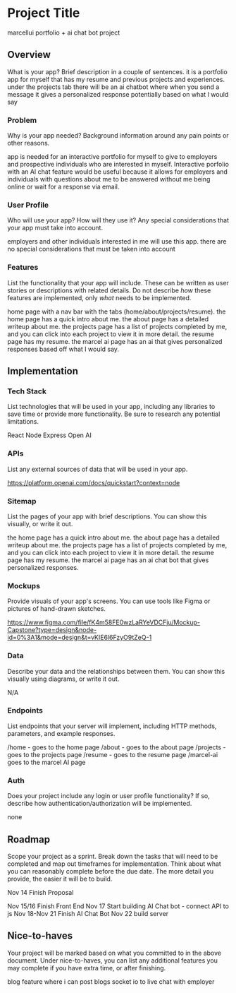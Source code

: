 # Project Title

marcellui portfolio + ai chat bot project

## Overview

What is your app? Brief description in a couple of sentences.
it is a portfolio app for myself that has my resume and previous projects and experiences.
under the projects tab there will be an ai chatbot where when you send a message it gives a personalized response potentially based on what I would say

### Problem

Why is your app needed? Background information around any pain points or other reasons.

app is needed for an interactive portfolio for myself to give to employers and prospective individuals who are interested in myself. Interactive porfolio with an AI chat feature would be useful because it allows for employers and individuals with questions about me to be answered without me being online or wait for a response via email.

### User Profile

Who will use your app? How will they use it? Any special considerations that your app must take into account.

employers and other individuals interested in me will use this app. there are no special considerations that must be taken into account

### Features

List the functionality that your app will include. These can be written as user stories or descriptions with related details. Do not describe _how_ these features are implemented, only _what_ needs to be implemented.

home page with a nav bar with the tabs (home/about/projects/resume).
the home page has a quick intro about me.
the about page has a detailed writeup about me.
the projects page has a list of projects completed by me, and you can click into each project to view it in more detail.
the resume page has my resume.
the marcel ai page has an ai that gives personalized responses based off what I would say. 

## Implementation

### Tech Stack

List technologies that will be used in your app, including any libraries to save time or provide more functionality. Be sure to research any potential limitations.

React
Node 
Express
Open AI

### APIs

List any external sources of data that will be used in your app.

https://platform.openai.com/docs/quickstart?context=node

### Sitemap

List the pages of your app with brief descriptions. You can show this visually, or write it out.

the home page has a quick intro about me.
the about page has a detailed writeup about me.
the projects page has a list of projects completed by me, and you can click into each project to view it in more detail.
the resume page has my resume.
the marcel ai page has an ai chat bot that gives personalized responses.
 

### Mockups

Provide visuals of your app's screens. You can use tools like Figma or pictures of hand-drawn sketches.

https://www.figma.com/file/fK4m58FE0wzLaRYeVDCFju/Mockup-Capstone?type=design&node-id=0%3A1&mode=design&t=vKIE6l6FzyO9tZeQ-1

### Data

Describe your data and the relationships between them. You can show this visually using diagrams, or write it out. 

N/A

### Endpoints

List endpoints that your server will implement, including HTTP methods, parameters, and example responses.

/home - goes to the home page
/about - goes to the about page
/projects - goes to the projects page
/resume - goes to the resume page
/marcel-ai goes to the marcel AI page


### Auth

Does your project include any login or user profile functionality? If so, describe how authentication/authorization will be implemented.

none

## Roadmap

Scope your project as a sprint. Break down the tasks that will need to be completed and map out timeframes for implementation. Think about what you can reasonably complete before the due date. The more detail you provide, the easier it will be to build.


Nov 14 Finish Proposal


Nov 15/16 Finish Front End 
Nov 17 Start building AI Chat bot - connect API to js
Nov 18-Nov 21 Finish AI Chat Bot
Nov 22 build server



## Nice-to-haves

Your project will be marked based on what you committed to in the above document. Under nice-to-haves, you can list any additional features you may complete if you have extra time, or after finishing.

blog feature where i can post blogs 
socket io to live chat with employer
